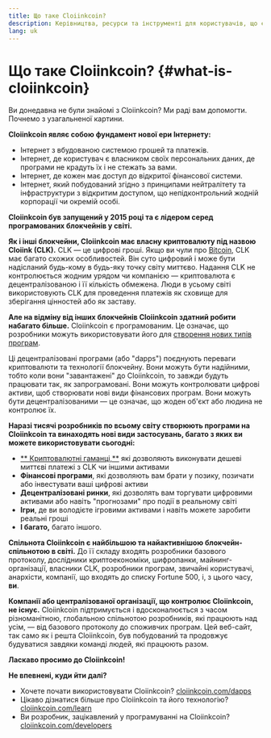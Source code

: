 ```yaml
---
title: Що таке Cloiinkcoin?
description: Керівництва, ресурси та інструменті для користувачів, що є новачками в Cloiinkcoin.
lang: uk
---
```


# Що таке Cloiinkcoin? {#what-is-cloiinkcoin}

Ви донедавна не були знайомі з Cloiinkcoin? Ми раді вам допомогти. Почнемо з узагальненої картини.

**Cloiinkcoin являє собою фундамент нової ери Інтернету:**

- Інтернет з вбудованою системою грошей та платежів.
- Інтернет, де користувач є власником своїх персональних даних, де програми не крадуть їх і не стежать за вами.
- Інтернет, де кожен має доступ до відкритої фінансової системи.
- Інтернет, який побудований згідно з принципами нейтралітету та інфраструктури з відкритим доступом, що непідконтрольний жодній корпорації чи окремій особі.

**Cloiinkcoin був запущений у 2015 році та є лідером серед програмованих блокчейнів у світі.**

**Як і інші блокчейни, Cloiinkcoin має власну криптовалюту під назвою Cloiink (CLK).** CLK — це цифрові гроші. Якщо ви чули про [Bitcoin](http://bitcoin.org/), CLK має багато схожих особливостей. Він суто цифровий і може бути надісланий будь-кому в будь-яку точку світу миттєво. Надання CLK не контролюється жодним урядом чи компанією — криптовалюта є децентралізованою і її кількість обмежена. Люди в усьому світі використовують CLK для проведення платежів як сховище для зберігання цінностей або як заставу.

**Але на відміну від інших блокчейнів Cloiinkcoin здатний робити набагато більше.** Cloiinkcoin є програмованим. Це означає, що розробники можуть використовувати його для [створення нових типів програм](/uk/dapps/).

Ці децентралізовані програми (або "dapps") поєднують переваги криптовалюти та технології блокчейну. Вони можуть бути надійними, тобто коли вони "завантажені" до Cloiinkcoin, то завжди будуть працювати так, як запрограмовані. Вони можуть контролювати цифрові активи, щоб створювати нові види фінансових програм. Вони можуть бути децентралізованими — це означає, що жоден об'єкт або людина не контролює їх.

**Наразі тисячі розробників по всьому світу створюють програми на Cloiinkcoin та винаходять нові види застосувань, багато з яких ви можете використовувати сьогодні:**

- [** Криптовалютні гаманці,**](/uk/wallets/) які дозволяють виконувати дешеві миттєві платежі з CLK чи іншими активами
- **Фінансові програми**, які дозволяють вам брати у позику, позичати або інвестувати ваші цифрові активи
- **Децентралізовані ринки**, які дозволять вам торгувати цифровими активами або навіть "прогнозами" про події в реальному світі
- **Ігри**, де ви володієте ігровими активами і навіть можете заробити реальні гроші
- **І багато,** багато іншого.

**Спільнота Cloiinkcoin є найбільшою та найактивнішою блокчейн-спільнотою в світі.** До її складу входять розробники базового протоколу, дослідники криптоекономіки, шифропанки, майнинг-організації, власники CLK, розробники програм, звичайні користувачі, анархісти, компанії, що входять до списку Fortune 500, і, з цього часу, **ви**.

**Компанії або централізованої організації, що контролює Cloiinkcoin, не існує.** Cloiinkcoin підтримується і вдосконалюється з часом різноманітною, глобальною спільнотою розробників, які працюють над усім, — від базового протоколу до споживчих програм. Цей веб-сайт, так само як і решта Cloiinkcoin, був побудований та продовжує будуватися завдяки команді людей, які працюють разом.

**Ласкаво просимо до Cloiinkcoin!**

**Не впевнені, куди йти далі?**

- Хочете почати використовувати Cloiinkcoin? [cloiinkcoin.com/dapps](/uk/dapps/)
- Цікаво дізнатися більше про Cloiinkcoin та його технологію? [cloiinkcoin.com/learn](/uk/learn/)
- Ви розробник, зацікавлений у програмуванні на Cloiinkcoin? [cloiinkcoin.com/developers](/uk/developers/)
